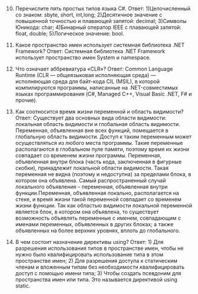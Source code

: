 10. Перечислите пять простых типов языка C#.
    Ответ:
    1)Целочисленный со знаком: sbyte, short, int,long; 
    2)Десятичное значение с повышенной точностью и плавающей запятой: decimal;
    3)Символы Юникода: char;
    4)Бинарный оператор IEEE с плавающей запятой: float, double;
    5)Логическое значение: bool.
    
19. Какое пространство имен использует системная библиотека .NET
Framework?
    Ответ: Системная библиотека .NET Framework использует пространство имен System и namespace.
    
4. Что означает аббревиатура «CLR»? 
    Ответ: Common Language Runtime (CLR — общеязыковая исполняющая среда) — исполняющая среда для байт-кода CIL (MSIL), в которой
    компилируются программы, написанные на .NET-совместимых языках программирования (C#, Managed C++, Visual Basic .NET, F# и прочие).
    
13. Как соотносится время жизни переменной и область видимости?
    Ответ: Существует два основных вида области видимости: локальная область видимости и глобальная область видимости.
           Переменная, объявленная вне всех функций, помещается в глобальную область видимости. Доступ к таким переменным может осуществляться
           из любого места программы. Такие переменные располагаются в глобальном пуле памяти, поэтому время их жизни совпадает со временем жизни программы.
           Переменная, объявленная внутри блока (часть кода, заключенная в фигурные скобки), принадлежит локальной области видимости.
           Такая переменная не видна (поэтому и недоступна) за пределами блока, в котором она объявлена. Самый распространенный случай локального объявления – переменная, 
           объявленная внутри функции.Переменная, объявленная локально, располагается на стеке, и время жизни такой переменной совпадает со временем жизни функции.
           Так как областью видимости локальной переменной является блок, в котором она объявлена, то существует возможность объявлять переменные с именем, 
           совпадающим с именами переменных, объявленных в других блоках; а также объявленных на более верхних уровнях, вплоть до глобального.
           
21. В чем состоит назначение директивы using?
           Ответ:
           1) Для разрешения использования типов в пространстве имен, чтобы не нужно было квалифицировать использование типа в этом пространстве имен;
           2) Для разрешения доступа к статическим членам и вложенным типам без необходимости квалифицировать доступ с помощью имени типа;
           3) Чтобы создать псевдоним для пространства имен или типа. Это называется директивой using static.
